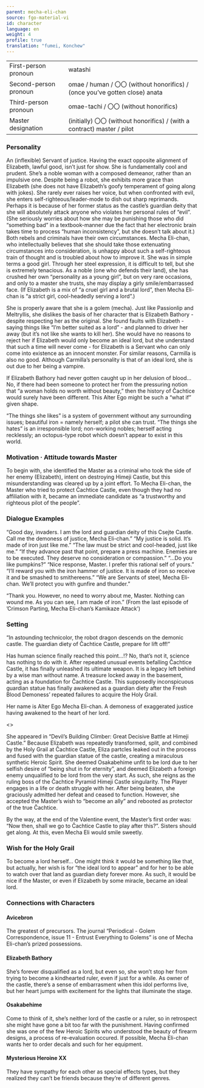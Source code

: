 ```yaml
---
parent: mecha-eli-chan
source: fgo-material-vi
id: character
language: en
weight: 4
profile: true
translation: "fumei, Konchew"
---
```


<table>
  <tr><td>First-person pronoun</td><td>watashi</td></tr>
  <tr><td>Second-person pronoun</td><td>omae / human / 〇〇 (without honorifics) / (once you’ve gotten close) anata</td></tr>
  <tr><td>Third-person pronoun</td><td>omae-tachi / 〇〇 (without honorifics)</td></tr>
  <tr><td>Master designation</td><td>(initially) 〇〇 (without honorifics) / (with a contract) master / pilot</td></tr>
</table>

### Personality

An (inflexible) Servant of justice.
Having the exact opposite alignment of Elizabeth, lawful good, isn’t just for show.
She is fundamentally cool and prudent.
She’s a noble woman with a composed demeanor, rather than an impulsive one. Despite being a robot, she exhibits more grace than Elizabeth (she does not have Elizabeth’s goofy temperament of going along with jokes). She rarely ever raises her voice, but when confronted with evil, she enters self-righteous/leader-mode to dish out sharp reprimands.
Perhaps it is because of her former status as the castle’s guardian deity that she will absolutely attack anyone who violates her personal rules of “evil”.
(She seriously worries about how she may be punishing those who did “something bad” in a textbook-manner due the fact that her electronic brain takes time to process “human inconsistency”, but she doesn’t talk about it.)
Both rebels and criminals have their own circumstances. Mecha Eli-chan, who intellectually believes that she should take those extenuating circumstances into consideration, is unhappy about such a self-righteous train of thought and is troubled about how to improve it.
She was in simple terms a good girl.
Through her steel expression, it is difficult to tell, but she is extremely tenacious.
As a noble (one who defends their land), she has crushed her own “personality as a young girl”, but on very rare occasions, and only to a master she trusts, she may display a girly smile/embarrassed face.
(If Elizabeth is a mix of “a cruel girl and a brutal lord”, then Mecha Eli-chan is “a strict girl, cool-headedly serving a lord”.)

She is properly aware that she is a golem (mecha).
Just like Passionlip and Meltryllis, she dislikes the basis of her character that is Elizabeth Bathory - despite respecting her as the original. She found faults with Elizabeth - saying things like “I’m better suited as a lord” - and planned to driver her away (but it’s not like she wants to kill her). She would have no reasons to reject her if Elizabeth would only become an ideal lord, but she understand that such a time will never come - for Elizabeth is a Servant who can only come into existence as an innocent monster. For similar reasons, Carmilla is also no good. Although Carmilla’s personality is that of an ideal lord, she is out due to her being a vampire.

If Elizabeth Bathory had never gotten caught up in her delusion of blood… No, if there had been someone to protect her from the pressuring notion that “a woman holds no worth without beauty,” then the history of Čachtice would surely have been different. This Alter Ego might be such a “what if” given shape.

“The things she likes” is a system of government without any surrounding issues; beautiful iron = namely herself; a pilot she can trust.
“The things she hates” is an irresponsible lord; non-working nobles; herself acting recklessly; an octopus-type robot which doesn’t appear to exist in this world.

### Motivation · Attitude towards Master

To begin with, she identified the Master as a criminal who took the side of her enemy (Elizabeth), intent on destroying Himeji Castle, but this misunderstanding was cleared up by a joint effort.
To Mecha Eli-chan, the Master who tried to protect Čachtice Castle, even though they had no affiliation with it, became an immediate candidate as “a trustworthy and righteous pilot of the people”.

### Dialogue Examples

“Good day, invaders. I am the lord and guardian deity of this Csejte Castle. Call me the demoness of justice, Mecha Eli-chan.”
“My justice is solid. It’s made of iron just like me.”
“The law must be strict and cool-headed, just like me.”
“If they advance past that point, prepare a press machine. Enemies are to be executed. They deserve no consideration or compassion.”
“…Do you like pumpkins?”
“Nice response, Master. I prefer this rational self of yours.”
“I’ll reward you with the iron hammer of justice. It is made of iron so receive it and be smashed to smithereens.”
“We are Servants of steel, Mecha Eli-chan. We’ll protect you with gunfire and thunder.”

“Thank you. However, no need to worry about me, Master. Nothing can wound me. As you can see, I am made of iron.” (From the last episode of ’Crimson Parting, Mecha Eli-chan’s Kamikaze Attack’)

### Setting

“In astounding technicolor, the robot dragon descends on the demonic castle.
The guardian diety of Čachtice Castle, prepare for lift off!”

Has human science finally reached this point…!?
No, that’s not it, science has nothing to do with it.
After repeated unusual events befalling Čachtice Castle, it has finally unleashed its ultimate weapon.
It is a legacy left behind by a wise man without name.
A treasure locked away in the basement, acting as a foundation for Čachtice Castle.
This supposedly inconspicuous guardian statue has finally awakened as a guardian diety after the Fresh Blood Demoness’ repeated failures to acquire the Holy Grail.

Her name is Alter Ego Mecha Eli-chan.
A demoness of exaggerated justice having awakened to the heart of her lord.

<>

She appeared in “Devil’s Building Climber: Great Decisive Battle at Himeji Castle.”
Because Elizabeth was repeatedly transformed, split, and combined by the Holy Grail at Čachtice Castle, Eliza partcles leaked out in the process and fused with the guardian statue of the castle, creating a miraculous synthetic Heroic Spirit.
She deemed Osakabehime unfit to be lord due to her selfish desire of “being shut in for eternity”, and deemed Elizabeth a foreign enemy unqualified to be lord from the very start. As such, she reigns as the ruling boss of the Čachtice Pyramid Himeji Castle singularity. The Player engages in a life or death struggle with her.
After being beaten, she graciously admitted her defeat and ceased to function. However, she accepted the Master’s wish to “become an ally” and rebooted as protector of the true Čachtice.

By the way, at the end of the Valentine event, the Master’s first order was: “Now then, shall we go to Čachtice Castle to play after this?”. Sisters should get along. At this, even Mecha Eli would smile sweetly.

### Wish for the Holy Grail

To become a lord herself… One might think it would be something like that, but actually, her wish is for “the ideal lord to appear” and for her to be able to watch over that land as guardian diety forever more.
As such, it would be nice if the Master, or even if Elizabeth by some miracle, became an ideal lord.

### Connections with Characters

#### Avicebron

The greatest of precursors. The journal “Periodical - Golem Correspondence, issue 11 - Entrust Everything to Golems” is one of Mecha Eli-chan’s prized possessions.

#### Elizabeth Bathory

She’s forever disqualified as a lord, but even so, she won’t stop her from trying to become a kindhearted ruler, even if just for a while. As owner of the castle, there’s a sense of embarrasment when this idol performs live, but her heart jumps with excitement for the lights that illuminate the stage.

#### Osakabehime

Come to think of it, she’s neither lord of the castle or a ruler, so in retrospect she might have gone a bit too far with the punishment. Having confirmed she was one of the few Heroic Spirits who understood the beauty of firearm designs, a process of re-evaluation occured. If possible, Mecha Eli-chan wants her to order decals and such for her equipment.

#### Mysterious Heroine XX

They have sympathy for each other as special effects types, but they realized they can’t be friends because they’re of different genres.
